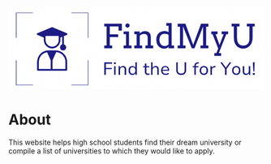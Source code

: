 <img src="FindMyULogo.png" alt="FindMyU Logo"></img>

# About
This website helps high school students find their dream university or compile a list of universities to which they would like to apply.
